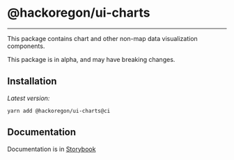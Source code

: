 # @hackoregon/ui-charts

---

This package contains chart and other non-map data visualization components.

This package is in alpha, and may have breaking changes.

## Installation

_Latest version:_

```
yarn add @hackoregon/ui-charts@ci
```

## Documentation

Documentation is in [Storybook](https://hackoregon.github.io/civic/)
